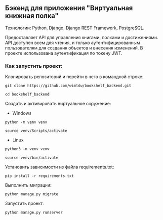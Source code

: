 ## Бэкенд для приложения "Виртуальная книжная полка"
Технологии: Python, Django, Django REST Framework, PostgreSQL.

Предоставляет API для управления книгами, полками и достижениями. 
API доступен всем для чтения, и только аутентифицированным пользователям для создания объектов и внесения изменений. 
В проекте использована аутентификация по токену JWT.

### Как запустить проект:

Клонировать репозиторий и перейти в него в командной строке:

```
git clone https://github.com/wimtdw/bookshelf_backend.git
```

```
cd bookshelf_backend
```

Cоздать и активировать виртуальное окружение:

* Windows
```
python -m venv venv

source venv/Scripts/activate
```
* Linux 
```
python3 -m venv venv

source venv/bin/activate 
`````` 

Установить зависимости из файла requirements.txt:

```
pip install -r requirements.txt
```

Выполнить миграции:

```
python manage.py migrate
```

Запустить проект:

```
python manage.py runserver
```
